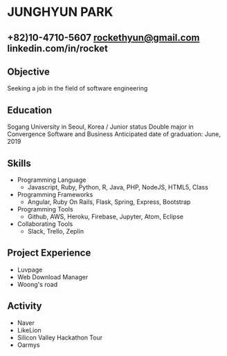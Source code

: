 # JUNGHYUN PARK
+82)10-4710-5607  rockethyun@gmail.com  linkedin.com/in/rocket
----
## Objective

Seeking a job in the field of software engineering

## Education

Sogang University in Seoul, Korea / Junior status
Double major in Convergence Software and Business
Anticipated date of graduation: June, 2019

## Skills

- Programming Language  
  - Javascript, Ruby, Python, R, Java, PHP, NodeJS, HTML5, Class
- Programming Frameworks  
  - Angular, Ruby On Rails, Flask, Spring, Express, Bootstrap
- Programming Tools  
  - Github, AWS, Heroku, Firebase, Jupyter, Atom, Eclipse
- Collaborating Tools  
  - Slack, Trello, Zeplin

## Project Experience

- Luvpage
- Web Download Manager
- Woong's road

## Activity

- Naver
- LikeLion
- Silicon Valley Hackathon Tour
- Oarmys
